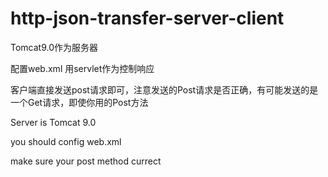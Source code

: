# http-json-transfer-server-client

Tomcat9.0作为服务器

配置web.xml
用servlet作为控制响应


客户端直接发送post请求即可，注意发送的Post请求是否正确，有可能发送的是一个Get请求，即使你用的Post方法



Server is Tomcat 9.0 

you should config web.xml

make sure your post method currect